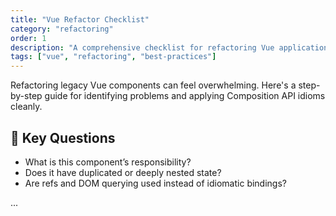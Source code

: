 ```yaml
---
title: "Vue Refactor Checklist"
category: "refactoring"
order: 1
description: "A comprehensive checklist for refactoring Vue applications"
tags: ["vue", "refactoring", "best-practices"]
---
```


Refactoring legacy Vue components can feel overwhelming. Here's a step-by-step guide for identifying problems and applying Composition API idioms cleanly.

## 🧠 Key Questions

- What is this component’s responsibility?
- Does it have duplicated or deeply nested state?
- Are refs and DOM querying used instead of idiomatic bindings?

...
